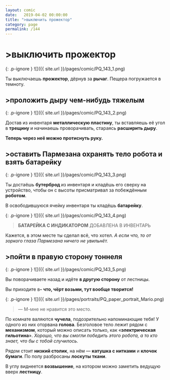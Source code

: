 ```yaml
---
layout: comic
date:   2019-04-02 00:00:00 
title: ">выключить прожектор"
category: page
permalink: /144
---
```

# >выключить прожектор

{: .p-ignore }
![]({{ site.url }}/pages/comic/PQ_143_1.png)

Ты выключаешь <strong>прожектор</strong>, дёрнув за <strong>рычаг</strong>. Пещера погружается в темноту.

## >проложить дыру чем-нибудь тяжелым

{: .p-ignore }
![]({{ site.url }}/pages/comic/PQ_143_2.png)

Достав из инвентаря <strong>металлическую пластину</strong>, ты вставляешь её угол в <strong>трещину </strong>и начинаешь проворачивать, стараясь <strong>расширить дыру</strong>.

<strong>Теперь через неё можно протиснуть руку.</strong>

## >оставить Пармезана охранять тело робота и взять батарейку

{: .p-ignore }
![]({{ site.url }}/pages/comic/PQ_143_3.png)

Ты достаёшь <strong>бутерброд </strong>из инвентаря и кладёшь его сверху на устройство, чтобы он с высоты присматривал за побеждённым <strong>роботом</strong>.

В освободившуюся ячейку инвентаря ты кладёшь <strong>батарейку</strong>.

{: .p-ignore }
![]({{ site.url }}/pages/comic/PQ_143_4.png)

<blockquote><strong>БАТАРЕЙКА С ИНДИКАТОРОМ</strong> ДОБАВЛЕНА В ИНВЕНТАРЬ</blockquote>

Кажется, в этом месте ты сделал всё, что хотел. <em>А если что, то от зоркого глаза Пармезана ничего не увильнёт.</em>

## >пойти в правую сторону тоннеля

{: .p-ignore }
![]({{ site.url }}/pages/comic/PQ_143_5.png)

Вы поворачиваете назад и идёте <strong>в другую сторону</strong> от лестницы.

Вы приходите в<strong>-</strong> <strong>что, чёрт возьми, тут вообще творится!</strong>

{: .p-ignore }
![]({{ site.url }}/pages/portraits/PQ_paper_portrait_Mario.png)

<blockquote>— М-мне не нравится это место.</blockquote>

По комнате валяются <strong>чучела</strong>, подозрительно напоминающие тебя! У одного из них оторвана <strong>голова</strong>. Безголовое тело лежит рядом с <strong>механизмом</strong>, который можно описать только, как «<strong>электрическая гильотина</strong>». <em>Хорошо, что вы смогли победить этого робота, а то кто знает, что бы с тобой случилось.</em>

Рядом стоит <strong>низкий столик</strong>, на нём — <strong>катушка с нитками</strong> и <strong>клочок бумаги</strong>. По полу разбросаны <strong>лоскуты ткани</strong>.

В углу виднеется <strong>возвышение</strong>, на котором можно заметить ведущую вверх <strong>лестницу</strong>.
